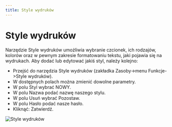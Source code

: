 ```yaml
---
title: Style wydruków
---
```

# Style wydruków

Narzędzie Style wydruków umożliwia wybranie czcionek, ich rodzajów, kolorów oraz w pewnym zakresie formatowaniu tekstu, jaki pojawia się na wydrukach. Aby dodać lub edytować jakiś styl, należy kolejno:

- Przejść do narzędzia Style wydruków (zakładka Zasoby->menu Funkcje->Style wydruków).
- W dostępnych polach można zmienić dowolne parametry.
- W polu Styl wybrać NOWY.
- W polu Nazwa podać nazwę naszego stylu.
- W polu Usuń wybrać Pozostaw.
- W polu Hasło podać nasze hasło.
- Kliknąć: Zatwierdź.

![Style wydruków](stylewydrukow.gif)